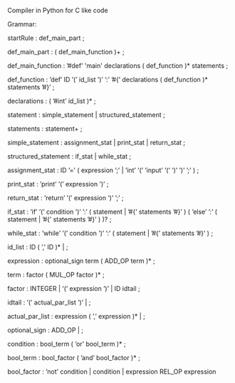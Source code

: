 Compiler in Python for C like code

Grammar:

startRule
: def_main_part
;

def_main_part
: ( def_main_function )+
;

def_main_function
: ’#def’ 'main'
  declarations
  ( def_function )*
  statements
;

def_function
: ’def’ ID ’(’ id_list ’)’ ’:’
  ’#{’
  declarations
  ( def_function )*
  statements
  ’#}’
;

declarations
: ( ’#int’ id_list )*
;


statement
: simple_statement
| structured_statement
;

statements
: statement+
;

simple_statement
: assignment_stat
| print_stat
| return_stat
;

structured_statement
: if_stat
| while_stat
;

assignment_stat
: ID ’=’
( expression ’;’
| ’int’ ’(’ ’input’ ’(’ ’)’ ’)’ ’;’
)
;

print_stat
: ’print’ ’(’ expression ’)’
;

return_stat
: ’return’ ’(’ expression ’)’ ’;’
;

if_stat
: ’if’ ’(’ condition ’)’ ’:’
( statement
| ’#{’ statements ’#}’
)
( ’else’ ’:’
( statement
| ’#{’ statements ’#}’
)
)?
;

while_stat
: ’while’ ’(’ condition ’)’ ’:’
( statement
| ’#{’ statements ’#}’
)
;

id_list
: ID ( ’,’ ID )*
|
;

expression
: optional_sign term
( ADD_OP term )*
;

term
: factor
( MUL_OP factor )*
;

factor
: INTEGER
| ’(’ expression ’)’
| ID idtail
;

idtail
: ’(’ actual_par_list ’)’
|
;

actual_par_list
: expression ( ’,’ expression )*
|
;

optional_sign
: ADD_OP
|
;

condition
: bool_term ( ’or’ bool_term )*
;

bool_term
: bool_factor ( ’and’ bool_factor )*
;

bool_factor
: ’not’ condition
| condition
| expression REL_OP expression



